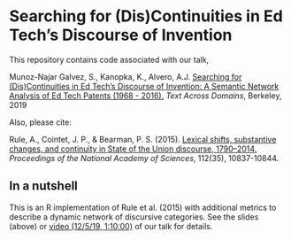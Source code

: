Searching for (Dis)Continuities in Ed Tech’s Discourse of Invention
===================================================================

This repository contains code associated with our talk,

Munoz-Najar Galvez, S., Kanopka, K., Alvero, A.J. [Searching for (Dis)Continuities in Ed Tech’s Discourse of Invention: A Semantic Network Analysis of Ed Tech Patents (1968 - 2016).](https://docs.google.com/presentation/d/e/2PACX-1vRlSqW4MY3vzd5uF_mZ5B_SY4tqixmvLnZqI_7c696tKPA_dq8-z19rWcq6LI3QaHOABNaU-lsDHY8A/pub?start=false&loop=false&delayms=3000) *Text Across Domains*, Berkeley, 2019

Also, please cite:

Rule, A., Cointet, J. P., & Bearman, P. S. (2015). [Lexical shifts, substantive changes, and continuity in State of the Union discourse, 1790–2014.](https://www.pnas.org/content/112/35/10837) *Proceedings of the National Academy of Sciences*, 112(35), 10837-10844.

In a nutshell
-------------

This is an R implementation of Rule et al. (2015) with additional metrics to describe a dynamic network of discursive categories. See the slides (above) or [video (12/5/19, 1:10:00)](https://www.textxd.org/2019/live/) of our talk for details.
